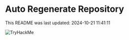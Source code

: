 # Auto Regenerate Repository

This README was last updated: 2024-10-21 11:41:11

 ![TryHackMe](https://tryhackme.com/badge/533634)